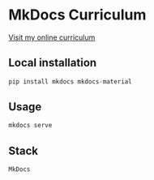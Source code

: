 # MkDocs Curriculum

[Visit my online curriculum](https://rdemora2.github.io/curriculo_markdown/)

## Local installation

```python
pip install mkdocs mkdocs-material
```

## Usage

```python
mkdocs serve
```

## Stack

```python
MkDocs
```
